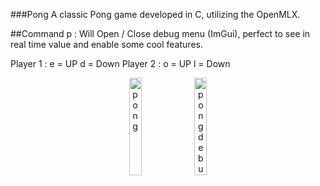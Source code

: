 ###Pong
A classic Pong game developed in C, utilizing the OpenMLX.

##Command
p : Will Open / Close debug menu (ImGui), perfect to see in real time value and enable some cool features.

Player 1 :
    e = UP
    d = Down
Player 2 :
     o = UP
     l = Down

<div align="center">
<img src="https://raw.githubusercontent.com/NyTekCFW/Games/assets/images/pong.png" alt="pong" width="20%">
<img src="https://raw.githubusercontent.com/NyTekCFW/OpenMLX/master/assets/images/pong_debug.png" alt="pong debug" width="20%">
</div>
